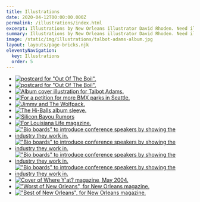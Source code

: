 ```yaml
---
title: Illustrations
date: 2020-04-12T00:00:00.000Z
permalink: /illustrations/index.html
excerpt: Illustrations by New Orleans illustrator David Rhoden. Need illustration in New Orleans? Get in touch.
summary: Illustrations by New Orleans illustrator David Rhoden. Need illustration in New Orleans? Get in touch.
image: /static/img/illustrations/talbot-adams-album.jpg
layout: layouts/page-bricks.njk
eleventyNavigation:
  key: Illustrations
  order: 5
---
```


- [![postcard for "Out Of The Boil".](/static/img/designs/out-of-the-boil-4x6-may-16-2024.png)](/static/img/designs/out-of-the-boil-4x6-may-16-2024.png)
- [![postcard for "Out Of The Boil".](/static/img/illustrations/out-of-the-boil-card-jun-25-2024.jpg?nf_resize=smartcrop&w=260&h=260)](/static/img/illustrations/out-of-the-boil-card-jun-25-2024.jpg)
- [![Album cover illustration for Talbot Adams.](/static/img/illustrations/talbot-adams-album.jpg?nf_resize=smartcrop&w=260&h=260)](/static/img/illustrations/talbot-adams-album.jpg)
- [![For a petition for more BMX parks in Seattle.](/static/img/illustrations/harbo.jpg?nf_resize=smartcrop&w=260&h=260)](/static/img/illustrations/harbo.jpg)
- [![Jimmy and The Wolfpack.](/static/img/illustrations/jandtwp-illustration-only.png)](/static/img/illustrations/jandtwp-illustration-only.png)
- [![The Hi-Balls album sleeve.](/static/img/illustrations/hi-balls-love-music.jpg?nf_resize=smartcrop&w=260&h=260)](/static/img/illustrations/hi-balls-love-music.jpg)
- [![Silicon Bayou Rumors](/static/img/illustrations/silicon-bayou-rumors.png?nf_resize=smartcrop&w=260&h=260)](/static/img/illustrations/silicon-bayou-rumors.png)
- [![For _Louisiana Life_ magazine.](/static/img/illustrations/cars.jpg?nf_resize=smartcrop&w=260&h=260)](/static/img/illustrations/cars.jpg)
- [!["Bio boards" to introduce conference speakers by showing the industry they work in.](/static/img/illustrations/narayandas.jpg?nf_resize=smartcrop&w=260&h=260)](/static/img/illustrations/narayandas.jpg)
- [!["Bio boards" to introduce conference speakers by showing the industry they work in.](/static/img/illustrations/wwf.jpg?nf_resize=smartcrop&w=260&h=260)](/static/img/illustrations/wwf.jpg)
- [!["Bio boards" to introduce conference speakers by showing the industry they work in.](/static/img/illustrations/espn.gif?nf_resize=smartcrop&w=260&h=260)](/static/img/illustrations/espn.gif)
- [!["Bio boards" to introduce conference speakers by showing the industry they work in.](/static/img/illustrations/gillette.gif?nf_resize=smartcrop&w=260&h=260)](/static/img/illustrations/gillette.gif)
- [![Cover of Where Y'at? magazine, May 2004.](/static/img/illustrations/whereyat-cover-may-2004.jpg?nf_resize=smartcrop&w=260&h=260)](/static/img/illustrations/whereyat-cover-may-2004.jpg)
- [!["Worst of New Orleans", for _New Orleans_ magazine.](/static/img/illustrations/baggy-pants-final.jpg?nf_resize=smartcrop&w=260&h=260)](/static/img/illustrations/baggy-pants-final.jpg)
- [!["Best of New Orleans", for _New Orleans_ magazine.](/static/img/illustrations/st-lou-final.jpg?nf_resize=smartcrop&w=260&h=260)](/static/img/illustrations/st-lou-final.jpg)
